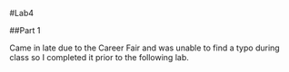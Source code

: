 #Lab4

##Part 1

Came in late due to the Career Fair and was unable to find a typo during class so I completed it prior to the following lab.

